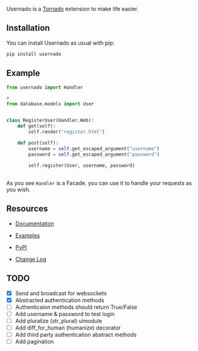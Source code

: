 Usernado is a [Tornado](https://www.tornadoweb.org/en/stable/) extension to make life easier.

## Installation

You can install Usernado as usual with pip:

```bash
pip install usernado
```

## Example

```python
from usernado import Handler

# 
from database.models import User


class RegisterUser(Handler.Web):
    def get(self):
        self.render("register.html")

    def post(self):
        username = self.get_escaped_argument("username")
        password = self.get_escaped_argument("password")
        
        self.register(User, username, password)
        
```

As you see `Handler` is a Facade. you can use it to handle your requests as you wish.

## Resources

- [Documentation](#)

- [Examples](#)

- [PyPI](https://pypi.org/project/usernado/)

- [Change Log](#)

## TODO

- [x] Send and broadcast for websockets
- [x] Abstracted authentication methods
- [ ] Authenticaion methods should return True/False
- [ ] Add username & password to test login 
- [ ] Add pluralize (str_plural) uimodule
- [ ] Add diff_for_human (humanize) decorator
- [ ] Add third party authentication abstract methods
- [ ] Add pagination
